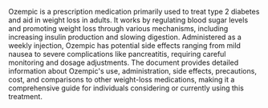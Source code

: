 Ozempic is a prescription medication primarily used to treat type 2 diabetes and aid in weight loss in adults. It works by regulating blood sugar levels and promoting weight loss through various mechanisms, including increasing insulin production and slowing digestion. Administered as a weekly injection, Ozempic has potential side effects ranging from mild nausea to severe complications like pancreatitis, requiring careful monitoring and dosage adjustments.  The document provides detailed information about Ozempic's use, administration, side effects, precautions, cost, and comparisons to other weight-loss medications, making it a comprehensive guide for individuals considering or currently using this treatment.
